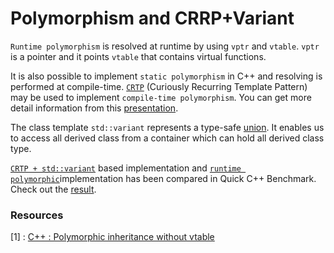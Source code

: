 # Polymorphism and CRRP+Variant


`Runtime polymorphism` is resolved at runtime by using `vptr` and `vtable`. `vptr` is a pointer and it points `vtable` that contains virtual functions. 

It is also possible to implement `static polymorphism` in C++ and  resolving is performed at compile-time. [`CRTP`](https://en.cppreference.com/w/cpp/language/crtp) (Curiously Recurring Template Pattern) may be used to implement `compile-time polymorphism`. You can get more detail information from this [presentation](https://www.youtube.com/watch?v=jBnIMEb2GhA). 

The class template `std::variant` represents a type-safe [union](https://en.cppreference.com/w/cpp/language/union). It enables us to access all derived class from a container which can hold all derived class type. 

[`CRTP + std::variant`](https://godbolt.org/z/6cq1KvfWv) based implementation and [`runtime polymorphic`](https://godbolt.org/z/ezhjbfcb9)implementation has been compared in Quick C++ Benchmark. Check out the [result](https://quick-bench.com/q/TV1osSAcqmU9sgzMqknzXbOhTvc). 

### Resources


[1] : [C++ : Polymorphic inheritance without vtable](https://gist.github.com/olibre/3d0774df0f7a16e2da10fae2b2f26c4f)